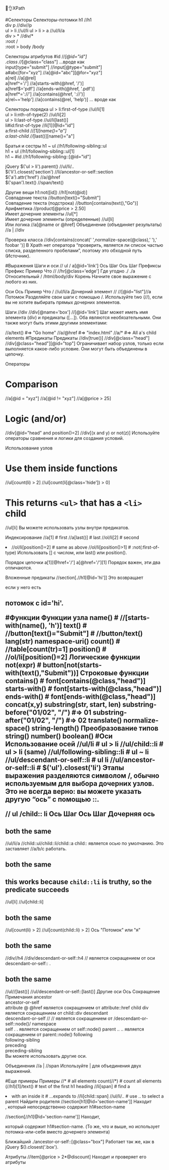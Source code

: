 
👀👌XPath

#Селекторы
Селекторы-потомки
h1	//h1	
div p	//div//p	
ul > li	//ul/li	
ul > li > a	//ul/li/a	 
div > *	//div/*	 
:root	/	
:root > body	/body	 

Селекторы атрибутов
#id	//*[@id="id"]	
.class	//*[@class="class"] …вроде как	 
input[type="submit"]	//input[@type="submit"]	 
a#abc[for="xyz"]	//a[@id="abc"][@for="xyz"]	
a[rel]	//a[@rel]	 
a[href^='/']	//a[starts-with(@href, '/')]	
a[href$='pdf']	//a[ends-with(@href, '.pdf')]	 
a[href*='://']	//a[contains(@href, '://')]	 
a[rel~='help']	//a[contains(@rel, 'help')] ... вроде как	 

Селекторы порядка
ul > li:first-of-type	//ul/li[1]	
ul > li:nth-of-type(2)	//ul/li[2]	 
ul > li:last-of-type	//ul/li[last()]	 
li#id:first-of-type	//li[1][@id="id"]	
a:first-child	//*[1][name()="a"]	 
a:last-child	//*[last()][name()="a"]	 

Братья и сестры
h1 ~ ul	//h1/following-sibling::ul	
h1 + ul	//h1/following-sibling::ul[1]	 
h1 ~ #id	//h1/following-sibling::[@id="id"]	 

jQuery
$('ul > li').parent()	//ul/li/..	
$('li').closest('section')	//li/ancestor-or-self::section	 
$('a').attr('href')	//a/@href	
$('span').text()	//span/text()	 

Другие вещи
h1:not([id])	//h1[not(@id)]	
Совпадение текста	//button[text()="Submit"]	
Совпадение текста (подстрока)	//button[contains(text(),"Go")]	 
Арифметика	//product[@price > 2.50]	 
Имеет дочерние элементы	//ul[*]	 
Имеет дочерние элементы (определенные)	//ul[li]	 
Или логика	//a[@name or @href]	
Объединение (объединяет результаты)	//a | //div	

Проверка класса
//div[contains(concat(' ',normalize-space(@class),' '),' foobar ')]
В Xpath нет оператора “проверить, является ли список частью списка, разделенного пробелами”, поэтому это обходной путь (Источник).

#Выражения
Шаги и оси
//	ul	/	a[@id='link']
Ось	Шаг	Ось	Шаг
Префиксы
Префикс	Пример	Что
//	//hr[@class='edge']	Где угодно
./	./a	Относительный
/	/html/body/div	Корень
Начните свое выражение с любого из них.

Оси
Ось	Пример	Что
/	//ul/li/a	Дочерний элемент
//	//[@id="list"]//a	Потомок
Разделяйте свои шаги с помощью /. Используйте two (//), если вы не хотите выбирать прямых дочерних элементов.

Шаги
//div
//div[@name='box']
//[@id='link']
Шаг может иметь имя элемента (div) и предикаты ([...]). Оба являются необязательными. Они также могут быть этими другими элементами:

//a/text()     #=> "Go home"
//a/@href      #=> "index.html"
//a/*          #=> All a's child elements
#Предикаты
Предикаты
//div[true()]
//div[@class="head"]
//div[@class="head"][@id="top"]
Ограничивает набор узлов, только если выполняется какое-либо условие. Они могут быть объединены в цепочку.

Операторы
# Comparison
//a[@id = "xyz"]
//a[@id != "xyz"]
//a[@price > 25]
# Logic (and/or)
//div[@id="head" and position()=2]
//div[(x and y) or not(z)]
Используйте операторы сравнения и логики для создания условий.

Использование узлов
# Use them inside functions
//ul[count(li) > 2]
//ul[count(li[@class='hide']) > 0]
# This returns `<ul>` that has a `<li>` child
//ul[li]
Вы можете использовать узлы внутри предикатов.

Индексирование
//a[1]                  # first <a>
//a[last()]             # last <a>
//ol/li[2]              # second <li>
//ol/li[position()=2]   # same as above
//ol/li[position()>1]   # :not(:first-of-type)
Использовать [] с числом, или last() или position().

Порядок цепочки
a[1][@href='/']
a[@href='/'][1]
Порядок важен, эти два отличаются.

Вложенные предикаты
//section[.//h1[@id='hi']]
Это возвращает <section> если у него есть <h1> потомок с id='hi'.

#Функции
Функции узла
name()                     # //[starts-with(name(), 'h')]
text()                     # //button[text()="Submit"]
                           # //button/text()
lang(str)
namespace-uri()
count()                    # //table[count(tr)=1]
position()                 # //ol/li[position()=2]
Логические функции
not(expr)                  # button[not(starts-with(text(),"Submit"))]
Строковые функции
contains()                 # font[contains(@class,"head")]
starts-with()              # font[starts-with(@class,"head")]
ends-with()                # font[ends-with(@class,"head")]
concat(x,y)
substring(str, start, len)
substring-before("01/02", "/")  #=> 01
substring-after("01/02", "/")   #=> 02
translate()
normalize-space()
string-length()
Преобразование типов
string()
number()
boolean()
#Оси
Использование осей
//ul/li                       # ul > li
//ul/child::li                # ul > li (same)
//ul/following-sibling::li    # ul ~ li
//ul/descendant-or-self::li   # ul li
//ul/ancestor-or-self::li     # $('ul').closest('li')
Этапы выражения разделяются символом /, обычно используемым для выбора дочерних узлов. Это не всегда верно: вы можете указать другую “ось” с помощью ::.

//	ul	/child::	li
Ось	Шаг	Ось	Шаг
Дочерняя ось
# both the same
//ul/li/a
//child::ul/child::li/child::a
child:: является осью по умолчанию. Это заставляет //a/b/c работать.

# both the same
# this works because `child::li` is truthy, so the predicate succeeds
//ul[li]
//ul[child::li]
# both the same
//ul[count(li) > 2]
//ul[count(child::li) > 2]
Ось "Потомок" или "я"
# both the same
//div//h4
//div/descendant-or-self::h4
// является сокращением от оси descendant-or-self:: .

# both the same
//ul//[last()]
//ul/descendant-or-self::[last()]
Другие оси
Ось	Сокращение	Примечания
ancestor	 	 
ancestor-or-self	 	 
attribute	@	@href является сокращением от attribute::href
child	 	div является сокращением от child::div
descendant	 	 
descendant-or-self	//	// является сокращением от /descendant-or-self::node()/
namespace	 	 
self	.	. является сокращением от self::node()
parent	..	.. является сокращением от parent::node()
following	 	 
following-sibling	 	 
preceding	 	 
preceding-sibling	 	 
Вы можете использовать другие оси.

Объединения
//a | //span
Используйте | для объединения двух выражений.

#Еще примеры
Примеры
//*                 # all elements
count(//*)          # count all elements
(//h1)[1]/text()    # text of the first h1 heading
//li[span]          # find a <li> with an <span> inside it
                    # ...expands to //li[child::span]
//ul/li/..          # use .. to select a parent
Найдите родителя
//section[h1[@id='section-name']]
Находит<section>, который непосредственно содержит h1#section-name

//section[//h1[@id='section-name']]
Находит, <section> который содержит h1#section-name. (То же, что и выше, но использует потомка-или-себя вместо дочернего элемента)

Ближайший
./ancestor-or-self::[@class="box"]
Работает так же, как в jQuery $().closest('.box').

Атрибуты
//item[@price > 2*@discount]
Находит <item> и проверяет его атрибуты


